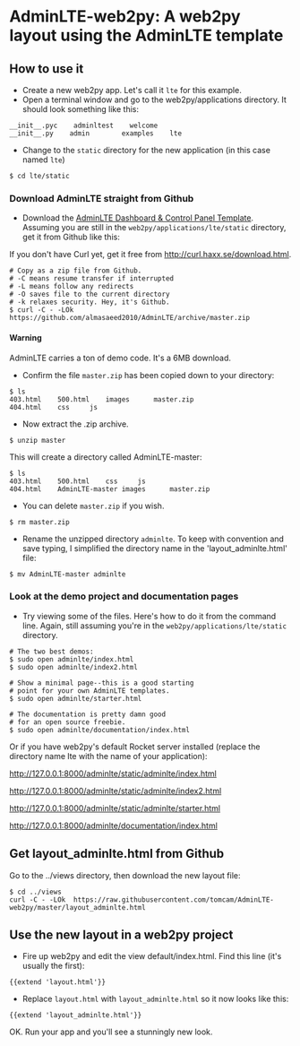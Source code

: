 # AdminLTE-web2py: A web2py layout using the AdminLTE template


## How to use it

* Create a new web2py app. Let's call it `lte` for this example.
* Open a terminal window and go to the web2py/applications directory. It should look something like this:

````
__init__.pyc    adminltest    welcome
__init__.py    admin        examples    lte
````

* Change to the `static` directory for the new application (in this case named `lte`)

````
$ cd lte/static
````

### Download AdminLTE straight from Github

* Download the [AdminLTE Dashboard & Control Panel Template](http://almsaeedstudio.com/preview). Assuming
you are still in the `web2py/applications/lte/static` directory, get it from Github like this:

If you don't have Curl yet, get it free from http://curl.haxx.se/download.html.

````
# Copy as a zip file from Github.
# -C means resume transfer if interrupted
# -L means follow any redirects
# -O saves file to the current directory
# -k relaxes security. Hey, it's Github.
$ curl -C - -LOk https://github.com/almasaeed2010/AdminLTE/archive/master.zip
````

#### Warning
AdminLTE carries a ton of demo code. It's a 6MB download. 

* Confirm the file `master.zip` has been copied down to your directory:

````
$ ls
403.html	500.html	images		master.zip
404.html	css		js
````

* Now extract the .zip archive. 


````
$ unzip master
````

This will create a directory called AdminLTE-master:

````
$ ls
403.html	500.html	css		js
404.html	AdminLTE-master	images		master.zip
````

* You can delete `master.zip` if you wish.

````
$ rm master.zip
````

* Rename the unzipped directory `adminlte`. 
To keep with convention and save typing, I simplified the directory name in 
the 'layout_adminlte.html' file:

````
$ mv AdminLTE-master adminlte
````

### Look at the demo project and documentation pages

* Try viewing some of the files. Here's how to do it from the command line. Again, 
still assuming you're in the `web2py/applications/lte/static` directory.

````
# The two best demos:
$ sudo open adminlte/index.html
$ sudo open adminlte/index2.html

# Show a minimal page--this is a good starting
# point for your own AdminLTE templates.
$ sudo open adminlte/starter.html

# The documentation is pretty damn good
# for an open source freebie.
$ sudo open adminlte/documentation/index.html
````

Or if you have web2py's default Rocket server installed (replace the directory name lte with the name of your application):

http://127.0.0.1:8000/adminlte/static/adminlte/index.html

http://127.0.0.1:8000/adminlte/static/adminlte/index2.html

http://127.0.0.1:8000/adminlte/static/adminlte/starter.html

http://127.0.0.1:8000/adminlte/documentation/index.html

## Get layout_adminlte.html from Github

Go to the ../views directory, then download the new layout file:

````
$ cd ../views
curl -C - -LOk  https://raw.githubusercontent.com/tomcam/AdminLTE-web2py/master/layout_adminlte.html
````

## Use the new layout in a web2py project

* Fire up web2py and edit the view default/index.html. Find this line (it's usually the first):

````
{{extend 'layout.html'}}
````

* Replace `layout.html` with `layout_adminlte.html` so it now looks like this:

````
{{extend 'layout_adminlte.html'}}
````

OK. Run your app and you'll see a stunningly new look.



